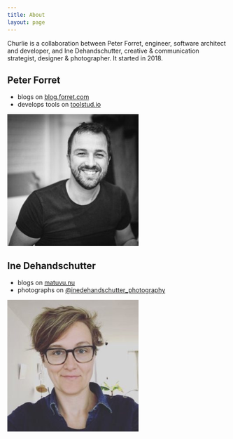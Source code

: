 ```yaml
---
title: About
layout: page
---
```


Churlie is a collaboration between Peter Forret, engineer, software architect and developer, and Ine Dehandschutter, creative & communication strategist, designer & photographer. It started in 2018.

## Peter Forret

* blogs on [blog.forret.com][1]
* develops tools on [toolstud.io][2]

![Peter Forret](/public/img/peter2-300x300.jpg)

## Ine Dehandschutter

* blogs on [matuvu.nu][3]
* photographs on [@inedehandschutter_photography][4]

![Ine Dehandschutter](/public/img/ine-300x300.jpg)

[1]: https://blog.forret.com
[2]: https://toolstud.io
[3]: https://www.matuvu.nu/
[4]: https://www.instagram.com/inedehandschutter_photography
